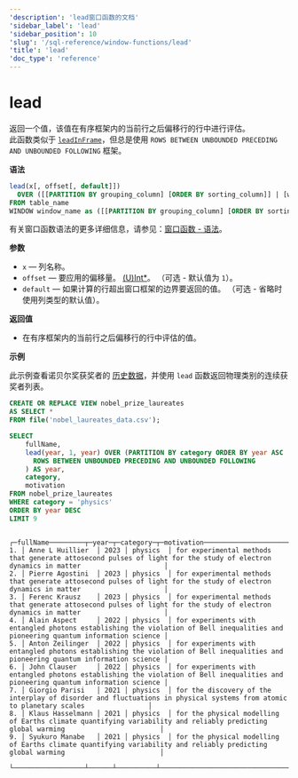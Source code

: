 ```yaml
---
'description': 'lead窗口函数的文档'
'sidebar_label': 'lead'
'sidebar_position': 10
'slug': '/sql-reference/window-functions/lead'
'title': 'lead'
'doc_type': 'reference'
---
```



# lead

返回一个值，该值在有序框架内的当前行之后偏移行的行中进行评估。  
此函数类似于 [`leadInFrame`](./leadInFrame.md)，但总是使用 `ROWS BETWEEN UNBOUNDED PRECEDING AND UNBOUNDED FOLLOWING` 框架。

**语法**

```sql
lead(x[, offset[, default]])
  OVER ([[PARTITION BY grouping_column] [ORDER BY sorting_column]] | [window_name])
FROM table_name
WINDOW window_name as ([[PARTITION BY grouping_column] [ORDER BY sorting_column])
```

有关窗口函数语法的更多详细信息，请参见：[窗口函数 - 语法](./index.md/#syntax)。

**参数**

- `x` — 列名称。  
- `offset` — 要应用的偏移量。 [(U)Int*](../data-types/int-uint.md)。 （可选 - 默认值为 `1`）。  
- `default` — 如果计算的行超出窗口框架的边界要返回的值。 （可选 - 省略时使用列类型的默认值）。  

**返回值**

- 在有序框架内的当前行之后偏移行的行中评估的值。

**示例**

此示例查看诺贝尔奖获奖者的 [历史数据](https://www.kaggle.com/datasets/sazidthe1/nobel-prize-data)，并使用 `lead` 函数返回物理类别的连续获奖者列表。

```sql title="Query"
CREATE OR REPLACE VIEW nobel_prize_laureates
AS SELECT *
FROM file('nobel_laureates_data.csv');
```

```sql title="Query"
SELECT
    fullName,
    lead(year, 1, year) OVER (PARTITION BY category ORDER BY year ASC
      ROWS BETWEEN UNBOUNDED PRECEDING AND UNBOUNDED FOLLOWING
    ) AS year,
    category,
    motivation
FROM nobel_prize_laureates
WHERE category = 'physics'
ORDER BY year DESC
LIMIT 9
```

```response title="Query"
   ┌─fullName─────────┬─year─┬─category─┬─motivation─────────────────────────────────────────────────────────────────────────────────────────────────────────────────────────┐
1. │ Anne L Huillier  │ 2023 │ physics  │ for experimental methods that generate attosecond pulses of light for the study of electron dynamics in matter                     │
2. │ Pierre Agostini  │ 2023 │ physics  │ for experimental methods that generate attosecond pulses of light for the study of electron dynamics in matter                     │
3. │ Ferenc Krausz    │ 2023 │ physics  │ for experimental methods that generate attosecond pulses of light for the study of electron dynamics in matter                     │
4. │ Alain Aspect     │ 2022 │ physics  │ for experiments with entangled photons establishing the violation of Bell inequalities and  pioneering quantum information science │
5. │ Anton Zeilinger  │ 2022 │ physics  │ for experiments with entangled photons establishing the violation of Bell inequalities and  pioneering quantum information science │
6. │ John Clauser     │ 2022 │ physics  │ for experiments with entangled photons establishing the violation of Bell inequalities and  pioneering quantum information science │
7. │ Giorgio Parisi   │ 2021 │ physics  │ for the discovery of the interplay of disorder and fluctuations in physical systems from atomic to planetary scales                │
8. │ Klaus Hasselmann │ 2021 │ physics  │ for the physical modelling of Earths climate quantifying variability and reliably predicting global warming                        │
9. │ Syukuro Manabe   │ 2021 │ physics  │ for the physical modelling of Earths climate quantifying variability and reliably predicting global warming                        │
   └──────────────────┴──────┴──────────┴────────────────────────────────────────────────────────────────────────────────────────────────────────────────────────────────────┘
```
